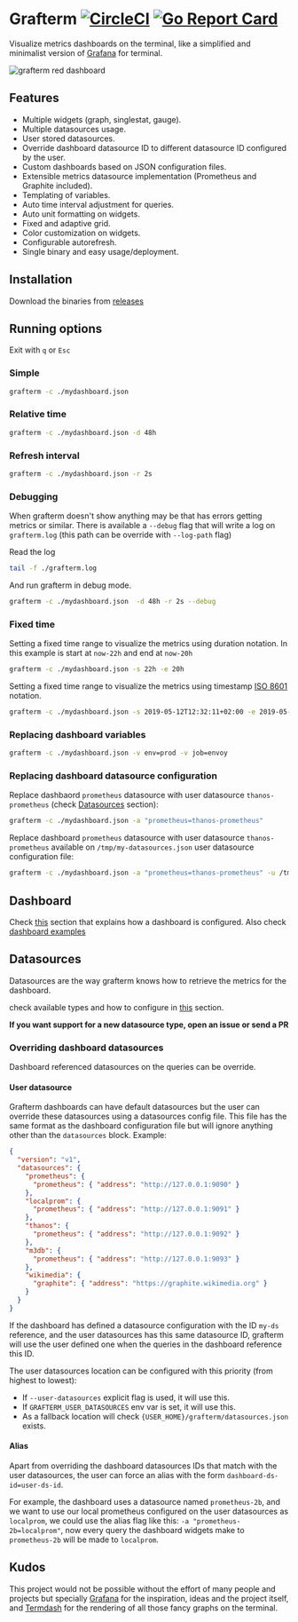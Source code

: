 # Grafterm [![CircleCI][circleci-image]][circleci-url] [![Go Report Card][go-reportcard-image]][go-reportcard-url]

Visualize metrics dashboards on the terminal, like a simplified and minimalist version of [Grafana] for terminal.

![grafterm red dashboard](/img/grafterm-red-compressed.gif)

## Features

- Multiple widgets (graph, singlestat, gauge).
- Multiple datasources usage.
- User stored datasources.
- Override dashboard datasource ID to different datasource ID configured by the user.
- Custom dashboards based on JSON configuration files.
- Extensible metrics datasource implementation (Prometheus and Graphite included).
- Templating of variables.
- Auto time interval adjustment for queries.
- Auto unit formatting on widgets.
- Fixed and adaptive grid.
- Color customization on widgets.
- Configurable autorefresh.
- Single binary and easy usage/deployment.

## Installation

Download the binaries from [releases]

## Running options

Exit with `q` or `Esc`

### Simple

```bash
grafterm -c ./mydashboard.json
```

### Relative time

```bash
grafterm -c ./mydashboard.json -d 48h
```

### Refresh interval

```bash
grafterm -c ./mydashboard.json -r 2s
```

### Debugging

When grafterm doesn't show anything may be that has errors getting metrics or similar. There is available a `--debug` flag that will write a log on `grafterm.log` (this path can be override with `--log-path` flag)

Read the log

```bash
tail -f ./grafterm.log
```

And run grafterm in debug mode.

```bash
grafterm -c ./mydashboard.json  -d 48h -r 2s --debug
```

### Fixed time

Setting a fixed time range to visualize the metrics using duration notation. In this example is start at `now-22h` and end at `now-20h`

```bash
grafterm -c ./mydashboard.json -s 22h -e 20h
```

Setting a fixed time range to visualize the metrics using timestamp [ISO 8601] notation.

```bash
grafterm -c ./mydashboard.json -s 2019-05-12T12:32:11+02:00 -e 2019-05-12T12:35:11+02:00
```

### Replacing dashboard variables

```bash
grafterm -c ./mydashboard.json -v env=prod -v job=envoy
```

### Replacing dashboard datasource configuration

Replace dashbaord `prometheus` datasource with user datasource `thanos-prometheus` (check [Datasources](#datasources) section):

```bash
grafterm -c ./mydashboard.json -a "prometheus=thanos-prometheus"
```

Replace dashboard `prometheus` datasource with user datasource `thanos-prometheus` available on `/tmp/my-datasources.json` user datasource configuration file:

```bash
grafterm -c ./mydashboard.json -a "prometheus=thanos-prometheus" -u /tmp/my-datasources.json
```

## Dashboard

Check [this][cfg-md] section that explains how a dashboard is configured. Also check [dashboard examples][dashboard-examples]

## Datasources

Datasources are the way grafterm knows how to retrieve the metrics for the dashboard.

check available types and how to configure in [this][cfg-md] section.

**If you want support for a new datasource type, open an issue or send a PR**

### Overriding dashboard datasources

Dashboard referenced datasources on the queries can be override.

#### User datasource

Grafterm dashboards can have default datasources but the user can override these datasources using a datasources config file. This file has the same format as the dashboard configuration file but will ignore anything other than the `datasources` block. Example:

```json
{
  "version": "v1",
  "datasources": {
    "prometheus": {
      "prometheus": { "address": "http://127.0.0.1:9090" }
    },
    "localprom": {
      "prometheus": { "address": "http://127.0.0.1:9091" }
    },
    "thanos": {
      "prometheus": { "address": "http://127.0.0.1:9092" }
    },
    "m3db": {
      "prometheus": { "address": "http://127.0.0.1:9093" }
    },
    "wikimedia": {
      "graphite": { "address": "https://graphite.wikimedia.org" }
    }
  }
}
```

If the dashboard has defined a datasource configuration with the ID `my-ds` reference, and the user datasources has this same datasource ID, grafterm will use the user defined one when the queries in the dashboard reference this ID.

The user datasources location can be configured with this priority (from highest to lowest):

- If `--user-datasources` explicit flag is used, it will use this.
- If `GRAFTERM_USER_DATASOURCES` env var is set, it will use this.
- As a fallback location will check `{USER_HOME}/grafterm/datasources.json` exists.

#### Alias

Apart from overriding the dashboard datasources IDs that match with the user datasources, the user can force an alias with the form `dashboard-ds-id=user-ds-id`.

For example, the dashboard uses a datasource named `prometheus-2b`, and we want to use our local prometheus configured on the user datasources as `localprom`, we could use the alias flag like this: `-a "prometheus-2b=localprom"`, now every query the dashboard widgets make to `prometheus-2b` will be made to `localprom`.

## Kudos

This project would not be possible without the effort of many people and projects but specially [Grafana] for the inspiration, ideas and the project itself, and [Termdash] for the rendering of all those fancy graphs on the terminal.

[circleci-image]: https://img.shields.io/circleci/project/github/slok/grafterm/master.svg
[circleci-url]: https://circleci.com/gh/slok/grafterm
[go-reportcard-image]: https://goreportcard.com/badge/github.com/slok/grafterm
[go-reportcard-url]: https://goreportcard.com/report/github.com/slok/grafterm
[grafana]: https://grafana.com/
[termdash]: https://github.com/mum4k/termdash
[releases]: https://github.com/slok/grafterm/releases
[cfg-md]: /docs/cfg.md
[dashboard-examples]: /dashboard-examples
[iso 8601]: https://en.wikipedia.org/wiki/ISO_8601
[prometheus]: http://prometheus.io
